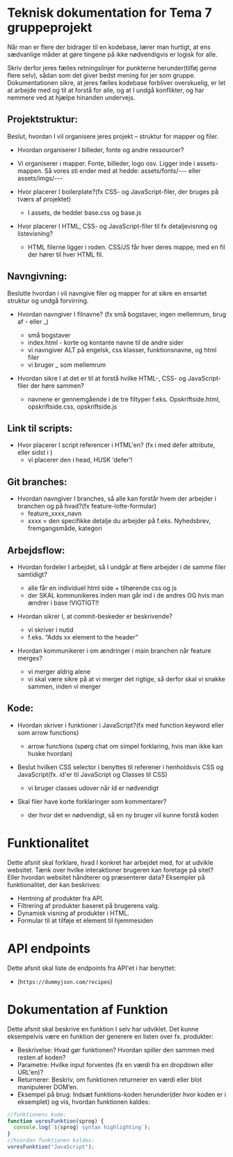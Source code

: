 # Teknisk dokumentation for Tema 7 gruppeprojekt

Når man er flere der bidrager til en kodebase, lærer man hurtigt, at ens sædvanlige måder at gøre tingene på ikke nødvendigvis er logisk for alle.

Skriv derfor jeres fælles retningslinjer for punkterne herunder(tilføj gerne flere selv), sådan som det giver bedst mening for jer som gruppe. Dokumentationen sikre, at jeres fælles kodebase forbliver overskuelig, er let at arbejde med og til at forstå for alle, og at I undgå konflikter, og har nemmere ved at hjælpe hinanden undervejs.

## Projektstruktur:

Beslut, hvordan I vil organisere jeres projekt – struktur for mapper og filer.

- Hvordan organiserer I billeder, fonte og andre ressourcer?
- Vi organiserer i mapper. Fonte, billeder, logo osv. Ligger inde i assets-mappen. Så vores sti ender med at hedde: assets/fonts/--- eller assets/imgs/---

- Hvor placerer I boilerplate?(fx CSS- og JavaScript-filer, der bruges på tværs af projektet)

  - I assets, de hedder base.css og base.js

- Hvor placerer I HTML, CSS- og JavaScript-filer til fx detaljevisning og listevisning?
  - HTML filerne ligger i roden. CSS/JS får hver deres mappe, med en fil der hører til hver HTML fil.

## Navngivning:

Beslutte hvordan i vil navngive filer og mapper for at sikre en ensartet struktur og undgå forvirring.

- Hvordan navngiver I filnavne? (fx små bogstaver, ingen mellemrum, brug af - eller \_)

  - små bogstaver
  - index.html - korte og kontante navne til de andre sider
  - vi navngiver ALT på engelsk, css klasser, funktionsnavne, og html filer
  - vi bruger \_ som mellemrum

- Hvordan sikre I at det er til at forstå hvilke HTML-, CSS- og JavaScript-filer der høre sammen?
  - navnene er gennemgående i de tre filtyper f.eks. Opskriftside.html, opskriftside.css, opskriftside.js

## Link til scripts:

- Hvor placerer I script referencer i HTML'en? (fx i <head> med defer attribute, eller sidst i <body>)
  - vi placerer den i head, HUSK ‘defer’!

## Git branches:

- Hvordan navngiver I branches, så alle kan forstår hvem der arbejder i branchen og på hvad?(fx feature-lotte-formular)
  - feature_xxxx_navn
  - xxxx = den specifikke detalje du arbejder på f.eks. Nyhedsbrev, fremgangsmåde, kategori

## Arbejdsflow:

- Hvordan fordeler I arbejdet, så I undgår at flere arbejder i de samme filer samtidigt?

  - alle får en individuel html side + tilhørende css og js
  - der SKAL kommunikeres inden man går ind i de andres OG hvis man ændrer i base !VIGTIGT!!

- Hvordan sikrer I, at commit-beskeder er beskrivende?

  - vi skriver i nutid
  - f.eks. “Adds xx element to the header”

- Hvordan kommunikerer i om ændringer i main branchen når feature merges?
  - vi merger aldrig alene
  - vi skal være sikre på at vi merger det rigtige, så derfor skal vi snakke sammen, inden vi merger

## Kode:

- Hvordan skriver i funktioner i JavaScript?(fx med function keyword eller som arrow functions)

  - arrow functions (spørg chat om simpel forklaring, hvis man ikke kan huske hvordan)

- Beslut hvilken CSS selector i benyttes til referener i henholdsvis CSS og JavaScript(fx. id'er til JavaScript og Classes til CSS)

  - vi bruger classes udover når Id er nødvendigt

- Skal filer have korte forklaringer som kommentarer?
  - der hvor det er nødvendigt, så en ny bruger vil kunne forstå koden

# Funktionalitet

Dette afsnit skal forklare, hvad I konkret har arbejdet med, for at udvikle websitet. Tænk over hvilke interaktioner brugeren kan foretage på sitet? Eller hvordan websitet håndterer og præsenterer data? Eksempler på funktionalitet, der kan beskrives:

- Hentning af produkter fra API.
- Filtrering af produkter baseret på brugerens valg.
- Dynamisk visning af produkter i HTML.
- Formular til at tilføje et element til hjemmesiden

# API endpoints

Dette afsnit skal liste de endpoints fra API'et i har benyttet:

- (`https://dummyjson.com/recipes`)

# Dokumentation af Funktion

Dette afsnit skal beskrive en funktion I selv har udviklet. Det kunne eksempelvis være en funktion der generere en listen over fx. produkter:

- Beskrivelse: Hvad gør funktionen? Hvordan spiller den sammen med resten af koden?
- Parametre: Hvilke input forventes (fx en værdi fra en dropdown eller URL'en)?
- Returnerer: Beskriv, om funktionen returnerer en værdi eller blot manipulerer DOM’en.
- Eksempel på brug: Indsæt funktions-koden herunder(der hvor koden er i eksemplet) og vis, hvordan funktionen kaldes:

```javascript
//funktionens kode:
function voresFunktion(sprog) {
  console.log(`${sprog} syntax highlighting`);
}
//hvordan funktionen kaldes:
voresFunktion("JavaScript");
```
